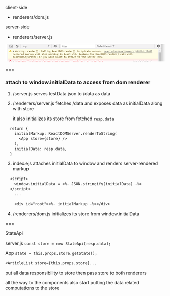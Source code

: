 client-side
- renderers/dom.js


server-side
- renderers/server.js

![](screens/2019-04-04-22-22-15.png)


===

### attach to window.initialData to access from dom renderer

1. /server.js serves testData.json to /data as data
2. /renderers/server.js fetches /data and exposes
		data as  initialData along with store

	it also initializes its store from fetched `resp.data`

```
  return {
    initialMarkup: ReactDOMServer.renderToString(
      <App store={store} />
    ),
    initialData: resp.data,
  }
```
3. index.ejs attaches initialData to window
and renders server-rendered markup

```
  <script>
    window.initialData = <%- JSON.stringify(initialData) -%>
  </script>
	...

	<div id="root"><%- initialMarkup -%></div>

```

4. /renderers/dom.js initializes its store
from window.initialData




===

StateApi

server.js
`const store = new StateApi(resp.data);`

App
`state = this.props.store.getState();`

`<ArticleList store={this.props.store}...`

put all data responsibility to store
then pass store to both renderers

all the way to the components
also start putting the data related computations to the store

